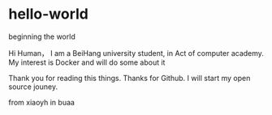 # hello-world
beginning the world

Hi Human，
  I am a BeiHang university student, in Act of computer academy.
  My interest is Docker and will do some about it
  
  Thank you for reading this things. Thanks for Github.
  I will start my open source jouney.

from xiaoyh in buaa
